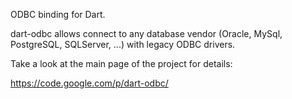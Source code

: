 ODBC binding for Dart.

dart-odbc allows connect to any database vendor (Oracle, MySql, PostgreSQL, SQLServer, ...) with legacy ODBC drivers.

Take a look at the main page of the project for details:

https://code.google.com/p/dart-odbc/ 
